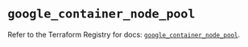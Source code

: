 # `google_container_node_pool`

Refer to the Terraform Registry for docs: [`google_container_node_pool`](https://registry.terraform.io/providers/hashicorp/google/5.27.0/docs/resources/container_node_pool).
